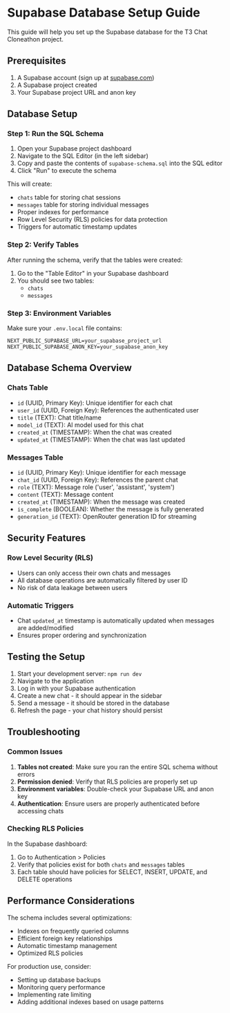 # Supabase Database Setup Guide

This guide will help you set up the Supabase database for the T3 Chat Cloneathon project.

## Prerequisites

1. A Supabase account (sign up at [supabase.com](https://supabase.com))
2. A Supabase project created
3. Your Supabase project URL and anon key

## Database Setup

### Step 1: Run the SQL Schema

1. Open your Supabase project dashboard
2. Navigate to the SQL Editor (in the left sidebar)
3. Copy and paste the contents of `supabase-schema.sql` into the SQL editor
4. Click "Run" to execute the schema

This will create:
- `chats` table for storing chat sessions
- `messages` table for storing individual messages
- Proper indexes for performance
- Row Level Security (RLS) policies for data protection
- Triggers for automatic timestamp updates

### Step 2: Verify Tables

After running the schema, verify that the tables were created:

1. Go to the "Table Editor" in your Supabase dashboard
2. You should see two tables:
   - `chats`
   - `messages`

### Step 3: Environment Variables

Make sure your `.env.local` file contains:

```env
NEXT_PUBLIC_SUPABASE_URL=your_supabase_project_url
NEXT_PUBLIC_SUPABASE_ANON_KEY=your_supabase_anon_key
```

## Database Schema Overview

### Chats Table
- `id` (UUID, Primary Key): Unique identifier for each chat
- `user_id` (UUID, Foreign Key): References the authenticated user
- `title` (TEXT): Chat title/name
- `model_id` (TEXT): AI model used for this chat
- `created_at` (TIMESTAMP): When the chat was created
- `updated_at` (TIMESTAMP): When the chat was last updated

### Messages Table
- `id` (UUID, Primary Key): Unique identifier for each message
- `chat_id` (UUID, Foreign Key): References the parent chat
- `role` (TEXT): Message role ('user', 'assistant', 'system')
- `content` (TEXT): Message content
- `created_at` (TIMESTAMP): When the message was created
- `is_complete` (BOOLEAN): Whether the message is fully generated
- `generation_id` (TEXT): OpenRouter generation ID for streaming

## Security Features

### Row Level Security (RLS)
- Users can only access their own chats and messages
- All database operations are automatically filtered by user ID
- No risk of data leakage between users

### Automatic Triggers
- Chat `updated_at` timestamp is automatically updated when messages are added/modified
- Ensures proper ordering and synchronization

## Testing the Setup

1. Start your development server: `npm run dev`
2. Navigate to the application
3. Log in with your Supabase authentication
4. Create a new chat - it should appear in the sidebar
5. Send a message - it should be stored in the database
6. Refresh the page - your chat history should persist

## Troubleshooting

### Common Issues

1. **Tables not created**: Make sure you ran the entire SQL schema without errors
2. **Permission denied**: Verify that RLS policies are properly set up
3. **Environment variables**: Double-check your Supabase URL and anon key
4. **Authentication**: Ensure users are properly authenticated before accessing chats

### Checking RLS Policies

In the Supabase dashboard:
1. Go to Authentication > Policies
2. Verify that policies exist for both `chats` and `messages` tables
3. Each table should have policies for SELECT, INSERT, UPDATE, and DELETE operations

## Performance Considerations

The schema includes several optimizations:
- Indexes on frequently queried columns
- Efficient foreign key relationships
- Automatic timestamp management
- Optimized RLS policies

For production use, consider:
- Setting up database backups
- Monitoring query performance
- Implementing rate limiting
- Adding additional indexes based on usage patterns
